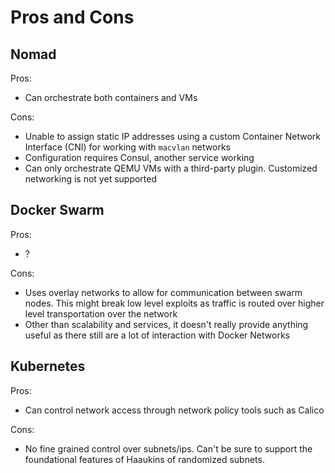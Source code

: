# Pros and Cons

## Nomad

Pros:
* Can orchestrate both containers and VMs

Cons:
* Unable to assign static IP addresses using a custom Container Network Interface (CNI) for working with `macvlan` networks
* Configuration requires Consul, another service working
* Can only orchestrate QEMU VMs with a third-party plugin. Customized networking is not yet supported

## Docker Swarm

Pros:
* ?

Cons:
* Uses overlay networks to allow for communication between swarm nodes. This might break low level exploits as traffic is routed over higher level transportation over the network
* Other than scalability and services, it doesn't really provide anything useful as there still are a lot of interaction with Docker Networks

## Kubernetes

Pros:
* Can control network access through network policy tools such as Calico

Cons:
* No fine grained control over subnets/ips. Can't be sure to support the foundational features of Haaukins of randomized subnets.

